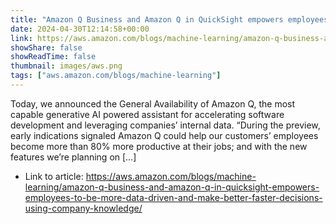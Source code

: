 ```yaml
---
title: "Amazon Q Business and Amazon Q in QuickSight empowers employees to be more data-driven and make better, faster decisions using company knowledge"
date: 2024-04-30T12:14:58+00:00
link: https://aws.amazon.com/blogs/machine-learning/amazon-q-business-and-amazon-q-in-quicksight-empowers-employees-to-be-more-data-driven-and-make-better-faster-decisions-using-company-knowledge/
showShare: false
showReadTime: false
thumbnail: images/aws.png
tags: ["aws.amazon.com/blogs/machine-learning"]
---
```

Today, we announced the General Availability of Amazon Q, the most capable generative AI powered assistant for accelerating software development and leveraging companies’ internal data. “During the preview, early indications signaled Amazon Q could help our customers’ employees become more than 80% more productive at their jobs; and with the new features we’re planning on […]

- Link to article: https://aws.amazon.com/blogs/machine-learning/amazon-q-business-and-amazon-q-in-quicksight-empowers-employees-to-be-more-data-driven-and-make-better-faster-decisions-using-company-knowledge/